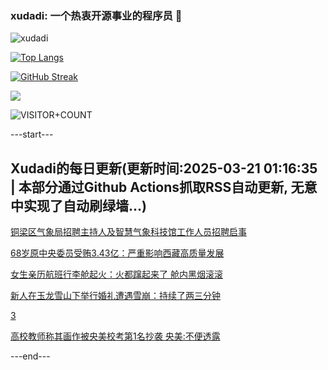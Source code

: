 ### xudadi: 一个热衷开源事业的程序员 👋

![xudadi](https://github-readme-stats-git-masterorgs-github-readme-stats-team.vercel.app/api?username=xudadi)

[![Top Langs](https://github-readme-stats.vercel.app/api/top-langs/?username=xudadi)](https://github.com/anuraghazra/github-readme-stats)

[![GitHub Streak](https://streak-stats.demolab.com?user=xudadi&locale=zh_Hans)](https://git.io/streak-stats)

![](https://raw.githubusercontent.com/xudadi/xudadi/main/assets/github-contribution-grid-snake.svg)

![VISITOR+COUNT](https://komarev.com/ghpvc/?username=xudadi&label=VISITOR+COUNT)


---start---

## Xudadi的每日更新(更新时间:2025-03-21 01:16:35 | 本部分通过Github Actions抓取RSS自动更新, 无意中实现了自动刷绿墙...)

[铜梁区气象局招聘主持人及智慧气象科技馆工作人员招聘启事](https://www.gongkaoleida.com/article/2329459)

[68岁原中央委员受贿3.43亿：严重影响西藏高质量发展](https://m.163.com/news/article/JR44I416055040N3.html)

[女生亲历航班行李舱起火：火都蹿起来了 舱内黑烟滚滚](https://m.163.com/news/article/JR479CFN051492LM.html)

[新人在玉龙雪山下举行婚礼遭遇雪崩：持续了两三分钟](https://m.163.com/news/article/JR3KN6AS053469M5.html)

[3](https://m.163.com/touch/news/sub/domestic)

[高校教师称其画作被央美校考第1名抄袭 央美:不便透露](https://m.163.com/news/article/JR40HFCJ053469M5.html)

---end---
